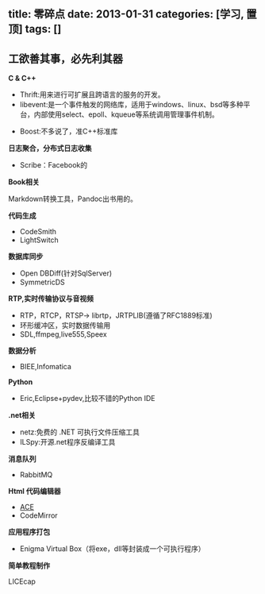 ﻿title: 零碎点
date: 2013-01-31
categories: [学习, 置顶]
tags: []
---

## 工欲善其事，必先利其器

**C & C++**

* Thrift:用来进行可扩展且跨语言的服务的开发。
* libevent:是一个事件触发的网络库，适用于windows、linux、bsd等多种平台，内部使用select、epoll、kqueue等系统调用管理事件机制。
<!-- more -->
* Boost:不多说了，准C++标准库

**日志聚合，分布式日志收集**

* Scribe：Facebook的

**Book相关**

Markdown转换工具，Pandoc出书用的。

**代码生成**

* CodeSmith
* LightSwitch

**数据库同步**

* Open DBDiff(针对SqlServer)
* SymmetricDS

**RTP,实时传输协议与音视频**

* RTP，RTCP，RTSP-> librtp，JRTPLIB(遵循了RFC1889标准)
* 环形缓冲区，实时数据传输用
* SDL,ffmpeg,live555,Speex

**数据分析**

* BIEE,Infomatica

**Python**

* Eric,Eclipse+pydev,比较不错的Python IDE 

**.net相关**

* netz:免费的 .NET 可执行文件压缩工具
* ILSpy:开源.net程序反编译工具

**消息队列**

* RabbitMQ

**Html 代码编辑器**

* [ACE](http://ace.ajax.org/#nav=about)
* CodeMirror

**应用程序打包**

* Enigma Virtual Box（将exe，dll等封装成一个可执行程序）

**简单教程制作**

LICEcap